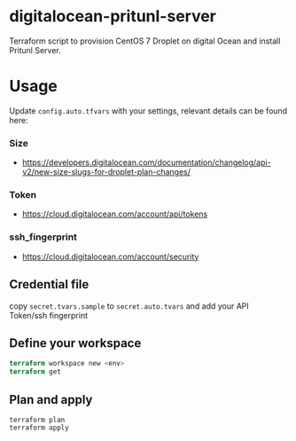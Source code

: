 # digitalocean-pritunl-server
Terraform script to provision CentOS 7 Droplet on digital Ocean and install Pritunl Server.


# Usage


Update `config.auto.tfvars` with your settings, relevant details can be found here:

### Size
- https://developers.digitalocean.com/documentation/changelog/api-v2/new-size-slugs-for-droplet-plan-changes/

### Token
- https://cloud.digitalocean.com/account/api/tokens

### ssh_fingerprint
- https://cloud.digitalocean.com/account/security


## Credential file
copy `secret.tvars.sample` to `secret.auto.tvars` and add your API Token/ssh fingerprint

## Define your workspace
```terraform workspace new dev/prod
terraform workspace new <env>
terraform get
```
## Plan and apply
```
terraform plan
terraform apply
```

